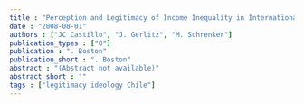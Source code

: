 ```yaml
---
title : "Perception and Legitimacy of Income Inequality in International Comparison"
date : "2008-08-01"
authors : ["JC Castillo", "J. Gerlitz", "M. Schrenker"]
publication_types : ["8"]
publication : ". Boston"
publication_short : ". Boston"
abstract : "(Abstract not available)"
abstract_short : ""
tags : ["legitimacy ideology Chile"]
---
```

